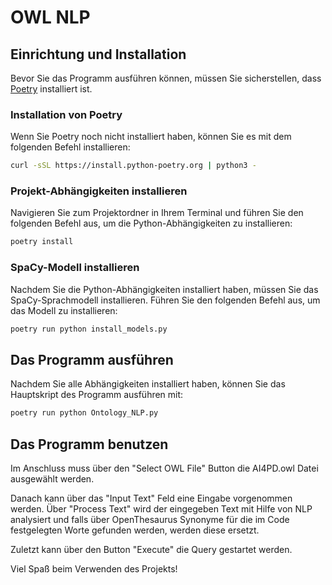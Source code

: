 
# OWL NLP

## Einrichtung und Installation

Bevor Sie das Programm ausführen können, müssen Sie sicherstellen, dass [Poetry](https://python-poetry.org/docs/) installiert ist.

### Installation von Poetry

Wenn Sie Poetry noch nicht installiert haben, können Sie es mit dem folgenden Befehl installieren:

```bash
curl -sSL https://install.python-poetry.org | python3 -
```

### Projekt-Abhängigkeiten installieren

Navigieren Sie zum Projektordner in Ihrem Terminal und führen Sie den folgenden Befehl aus, um die Python-Abhängigkeiten zu installieren:

```bash
poetry install
```

### SpaCy-Modell installieren

Nachdem Sie die Python-Abhängigkeiten installiert haben, müssen Sie das SpaCy-Sprachmodell installieren. Führen Sie den folgenden Befehl aus, um das Modell zu installieren:

```bash
poetry run python install_models.py
```

## Das Programm ausführen

Nachdem Sie alle Abhängigkeiten installiert haben, können Sie das Hauptskript des Programm ausführen mit:

```bash
poetry run python Ontology_NLP.py
```

## Das Programm benutzen

Im Anschluss muss über den "Select OWL File" Button die AI4PD.owl Datei ausgewählt werden.

Danach kann über das "Input Text" Feld eine Eingabe vorgenommen werden. 
Über "Process Text" wird der eingegeben Text mit Hilfe von NLP analysiert und falls über OpenThesaurus Synonyme für die im Code festgelegten Worte gefunden werden, werden diese ersetzt.

Zuletzt kann über den Button "Execute" die Query gestartet werden. 


Viel Spaß beim Verwenden des Projekts!
